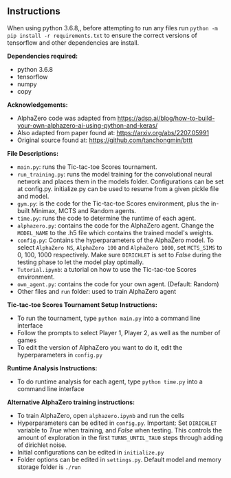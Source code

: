 ## Instructions

When using python 3.6.8,, before attempting to run any files run `python -m pip install -r requirements.txt` to ensure the correct versions of tensorflow and other dependencies are install.

<b>Dependencies required:</b>
- python 3.6.8
- tensorflow
- numpy
- copy

<b>Acknowledgements:</b>
- AlphaZero code was adapted from
https://adsp.ai/blog/how-to-build-your-own-alphazero-ai-using-python-and-keras/
- Also adapted from paper found at: https://arxiv.org/abs/2207.05991
- Original source found at: https://github.com/tanchongmin/bttt

<b>File Descriptions:</b>
- `main.py`: runs the Tic-tac-toe Scores tournament.
- `run_training.py`: runs the model training for the convolutional neural network and places them in the models folder.  Configurations can be set at config.py. initialize.py can be used to resume from a given pickle file and model.
- `gym.py`: is the code for the Tic-tac-toe Scores environment, plus the in-built Minimax, MCTS and Random agents.
- `time.py`: runs the code to determine the runtime of each agent.
- `alphazero.py`: contains the code for the AlphaZero agent. Change the `MODEL_NAME` to the .h5 file which contains the trained model's weights.
- `config.py`: Contains the hyperparameters of the AlphaZero model. To select `AlphaZero NS`, `AlphaZero 100` and `AlphaZero 1000`, set `MCTS_SIMS` to 0, 100, 1000 respectively. Make sure `DIRICHLET` is set to *False* during the testing phase to let the model play optimally.
- `Tutorial.ipynb`: a tutorial on how to use the Tic-tac-toe Scores environment.
- `own_agent.py`: contains the code for your own agent. (Default: Random)
- Other files and `run` folder: used to train AlphaZero agent

<b>Tic-tac-toe Scores Tournament Setup Instructions:</b>
- To run the tournament, type `python main.py` into a command line interface
- Follow the prompts to select Player 1, Player 2, as well as the number of games
- To edit the version of AlphaZero you want to do it, edit the hyperparameters in `config.py`

<b>Runtime Analysis Instructions:</b>
- To do runtime analysis for each agent, type `python time.py` into a command line interface

<b>Alternative AlphaZero training instructions:</b>
- To train AlphaZero, open `alphazero.ipynb` and run the cells
- Hyperparameters can be edited in `config.py`. Important: Set `DIRICHLET` variable to *True* when training, and *False* when testing. This controls the amount of exploration in the first `TURNS_UNTIL_TAU0` steps through adding of dirichlet noise.
- Initial configurations can be edited in `initialize.py`
- Folder options can be edited in `settings.py`. Default model and memory storage folder is `./run`
